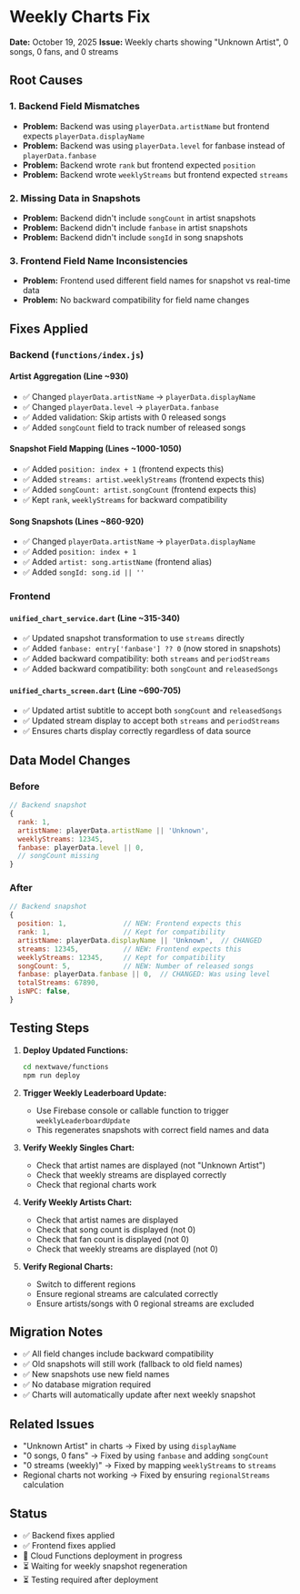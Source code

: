 # Weekly Charts Fix

**Date:** October 19, 2025
**Issue:** Weekly charts showing "Unknown Artist", 0 songs, 0 fans, and 0 streams

## Root Causes

### 1. Backend Field Mismatches
- **Problem:** Backend was using `playerData.artistName` but frontend expects `playerData.displayName`
- **Problem:** Backend was using `playerData.level` for fanbase instead of `playerData.fanbase`
- **Problem:** Backend wrote `rank` but frontend expected `position`
- **Problem:** Backend wrote `weeklyStreams` but frontend expected `streams`

### 2. Missing Data in Snapshots
- **Problem:** Backend didn't include `songCount` in artist snapshots
- **Problem:** Backend didn't include `fanbase` in artist snapshots
- **Problem:** Backend didn't include `songId` in song snapshots

### 3. Frontend Field Name Inconsistencies
- **Problem:** Frontend used different field names for snapshot vs real-time data
- **Problem:** No backward compatibility for field name changes

## Fixes Applied

### Backend (`functions/index.js`)

#### Artist Aggregation (Line ~930)
- ✅ Changed `playerData.artistName` → `playerData.displayName`
- ✅ Changed `playerData.level` → `playerData.fanbase`
- ✅ Added validation: Skip artists with 0 released songs
- ✅ Added `songCount` field to track number of released songs

#### Snapshot Field Mapping (Lines ~1000-1050)
- ✅ Added `position: index + 1` (frontend expects this)
- ✅ Added `streams: artist.weeklyStreams` (frontend expects this)
- ✅ Added `songCount: artist.songCount` (frontend expects this)
- ✅ Kept `rank`, `weeklyStreams` for backward compatibility

#### Song Snapshots (Lines ~860-920)
- ✅ Changed `playerData.artistName` → `playerData.displayName`
- ✅ Added `position: index + 1`
- ✅ Added `artist: song.artistName` (frontend alias)
- ✅ Added `songId: song.id || ''`

### Frontend

#### `unified_chart_service.dart` (Line ~315-340)
- ✅ Updated snapshot transformation to use `streams` directly
- ✅ Added `fanbase: entry['fanbase'] ?? 0` (now stored in snapshots)
- ✅ Added backward compatibility: both `streams` and `periodStreams`
- ✅ Added backward compatibility: both `songCount` and `releasedSongs`

#### `unified_charts_screen.dart` (Line ~690-705)
- ✅ Updated artist subtitle to accept both `songCount` and `releasedSongs`
- ✅ Updated stream display to accept both `streams` and `periodStreams`
- ✅ Ensures charts display correctly regardless of data source

## Data Model Changes

### Before
```javascript
// Backend snapshot
{
  rank: 1,
  artistName: playerData.artistName || 'Unknown',
  weeklyStreams: 12345,
  fanbase: playerData.level || 0,
  // songCount missing
}
```

### After
```javascript
// Backend snapshot
{
  position: 1,              // NEW: Frontend expects this
  rank: 1,                  // Kept for compatibility
  artistName: playerData.displayName || 'Unknown',  // CHANGED
  streams: 12345,           // NEW: Frontend expects this
  weeklyStreams: 12345,     // Kept for compatibility
  songCount: 5,             // NEW: Number of released songs
  fanbase: playerData.fanbase || 0,  // CHANGED: Was using level
  totalStreams: 67890,
  isNPC: false,
}
```

## Testing Steps

1. **Deploy Updated Functions:**
   ```bash
   cd nextwave/functions
   npm run deploy
   ```

2. **Trigger Weekly Leaderboard Update:**
   - Use Firebase console or callable function to trigger `weeklyLeaderboardUpdate`
   - This regenerates snapshots with correct field names and data

3. **Verify Weekly Singles Chart:**
   - Check that artist names are displayed (not "Unknown Artist")
   - Check that weekly streams are displayed correctly
   - Check that regional charts work

4. **Verify Weekly Artists Chart:**
   - Check that artist names are displayed
   - Check that song count is displayed (not 0)
   - Check that fan count is displayed (not 0)
   - Check that weekly streams are displayed (not 0)

5. **Verify Regional Charts:**
   - Switch to different regions
   - Ensure regional streams are calculated correctly
   - Ensure artists/songs with 0 regional streams are excluded

## Migration Notes

- ✅ All field changes include backward compatibility
- ✅ Old snapshots will still work (fallback to old field names)
- ✅ New snapshots use new field names
- ✅ No database migration required
- ✅ Charts will automatically update after next weekly snapshot

## Related Issues

- "Unknown Artist" in charts → Fixed by using `displayName`
- "0 songs, 0 fans" → Fixed by using `fanbase` and adding `songCount`
- "0 streams (weekly)" → Fixed by mapping `weeklyStreams` to `streams`
- Regional charts not working → Fixed by ensuring `regionalStreams` calculation

## Status

- ✅ Backend fixes applied
- ✅ Frontend fixes applied
- 🔄 Cloud Functions deployment in progress
- ⏳ Waiting for weekly snapshot regeneration
- ⏳ Testing required after deployment
